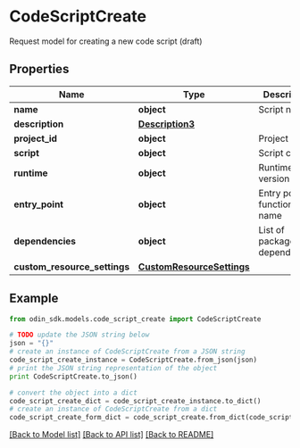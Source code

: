 # CodeScriptCreate

Request model for creating a new code script (draft)

## Properties

Name | Type | Description | Notes
------------ | ------------- | ------------- | -------------
**name** | **object** | Script name | 
**description** | [**Description3**](Description3.md) |  | [optional] 
**project_id** | **object** | Project ID | 
**script** | **object** | Script code | 
**runtime** | **object** | Runtime version | 
**entry_point** | **object** | Entry point function name | [optional] 
**dependencies** | **object** | List of package dependencies | [optional] 
**custom_resource_settings** | [**CustomResourceSettings**](CustomResourceSettings.md) |  | [optional] 

## Example

```python
from odin_sdk.models.code_script_create import CodeScriptCreate

# TODO update the JSON string below
json = "{}"
# create an instance of CodeScriptCreate from a JSON string
code_script_create_instance = CodeScriptCreate.from_json(json)
# print the JSON string representation of the object
print CodeScriptCreate.to_json()

# convert the object into a dict
code_script_create_dict = code_script_create_instance.to_dict()
# create an instance of CodeScriptCreate from a dict
code_script_create_form_dict = code_script_create.from_dict(code_script_create_dict)
```
[[Back to Model list]](../README.md#documentation-for-models) [[Back to API list]](../README.md#documentation-for-api-endpoints) [[Back to README]](../README.md)


